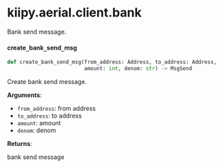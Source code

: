 <a id="kiipy.aerial.client.bank"></a>

# kiipy.aerial.client.bank

Bank send message.

<a id="kiipy.aerial.client.bank.create_bank_send_msg"></a>

#### create`_`bank`_`send`_`msg

```python
def create_bank_send_msg(from_address: Address, to_address: Address,
                         amount: int, denom: str) -> MsgSend
```

Create bank send message.

**Arguments**:

- `from_address`: from address
- `to_address`: to address
- `amount`: amount
- `denom`: denom

**Returns**:

bank send message

